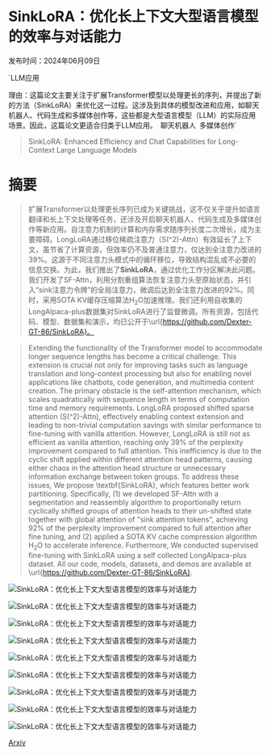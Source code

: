 # SinkLoRA：优化长上下文大型语言模型的效率与对话能力

发布时间：2024年06月09日

`LLM应用

理由：这篇论文主要关注于扩展Transformer模型以处理更长的序列，并提出了新的方法（SinkLoRA）来优化这一过程。这涉及到具体的模型改进和应用，如聊天机器人、代码生成和多媒体创作等，这些都是大型语言模型（LLM）的实际应用场景。因此，这篇论文更适合归类于LLM应用。` `聊天机器人` `多媒体创作`

> SinkLoRA: Enhanced Efficiency and Chat Capabilities for Long-Context Large Language Models

# 摘要

> 扩展Transformer以处理更长序列已成为关键挑战，这不仅关乎提升如语言翻译和长上下文处理等任务，还涉及开启聊天机器人、代码生成及多媒体创作等新应用。自注意力机制的计算和内存需求随序列长度二次增长，成为主要障碍。LongLoRA通过移位稀疏注意力（S\(^2\)-Attn）有效延长了上下文，虽节省了计算资源，但效率仍不及普通注意力，仅达到全注意力改进的39%。这源于不同注意力头模式中的循环移位，导致结构混乱或不必要的信息交换。为此，我们推出了**SinkLoRA**，通过优化工作分区解决此问题。我们开发了SF-Attn，利用分割重组算法恢复注意力头至原始状态，并引入“sink注意力令牌”的全局注意力，微调后达到全注意力改进的92%。同时，采用SOTA KV缓存压缩算法H$_2$O加速推理。我们还利用自收集的LongAlpaca-plus数据集对SinkLoRA进行了监督微调。所有资源，包括代码、模型、数据集和演示，均已公开于\url{https://github.com/Dexter-GT-86/SinkLoRA}。

> Extending the functionality of the Transformer model to accommodate longer sequence lengths has become a critical challenge. This extension is crucial not only for improving tasks such as language translation and long-context processing but also for enabling novel applications like chatbots, code generation, and multimedia content creation. The primary obstacle is the self-attention mechanism, which scales quadratically with sequence length in terms of computation time and memory requirements. LongLoRA proposed shifted sparse attention (S\(^2\)-Attn), effectively enabling context extension and leading to non-trivial computation savings with similar performance to fine-tuning with vanilla attention. However, LongLoRA is still not as efficient as vanilla attention, reaching only 39\% of the perplexity improvement compared to full attention. This inefficiency is due to the cyclic shift applied within different attention head patterns, causing either chaos in the attention head structure or unnecessary information exchange between token groups. To address these issues, We propose \textbf{SinkLoRA}, which features better work partitioning. Specifically, (1) we developed SF-Attn with a segmentation and reassembly algorithm to proportionally return cyclically shifted groups of attention heads to their un-shifted state together with global attention of "sink attention tokens", achieving 92\% of the perplexity improvement compared to full attention after fine tuning, and (2) applied a SOTA KV cache compression algorithm H$_2$O to accelerate inference. Furthermore, We conducted supervised fine-tuning with SinkLoRA using a self collected LongAlpaca-plus dataset. All our code, models, datasets, and demos are available at \url{https://github.com/Dexter-GT-86/SinkLoRA}.

![SinkLoRA：优化长上下文大型语言模型的效率与对话能力](../../../paper_images/2406.05678/Figure_1_1.png)

![SinkLoRA：优化长上下文大型语言模型的效率与对话能力](../../../paper_images/2406.05678/Figure_1.png)

![SinkLoRA：优化长上下文大型语言模型的效率与对话能力](../../../paper_images/2406.05678/picture2.png)

![SinkLoRA：优化长上下文大型语言模型的效率与对话能力](../../../paper_images/2406.05678/picture3.png)

![SinkLoRA：优化长上下文大型语言模型的效率与对话能力](../../../paper_images/2406.05678/Figure_2.png)

![SinkLoRA：优化长上下文大型语言模型的效率与对话能力](../../../paper_images/2406.05678/Figure_3.png)

![SinkLoRA：优化长上下文大型语言模型的效率与对话能力](../../../paper_images/2406.05678/varation.png)

![SinkLoRA：优化长上下文大型语言模型的效率与对话能力](../../../paper_images/2406.05678/Figure_4.png)

![SinkLoRA：优化长上下文大型语言模型的效率与对话能力](../../../paper_images/2406.05678/picture9.png)

[Arxiv](https://arxiv.org/abs/2406.05678)